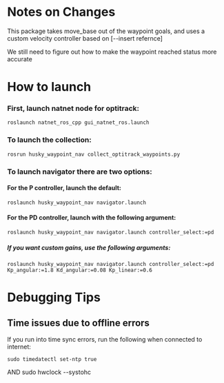 # Notes on Changes
This package takes move_base out of the waypoint goals, and uses a custom velocity controller based on [--insert refernce]

We still need to figure out how to make the waypoint reached status more accurate

# How to launch

### First, launch natnet node for optitrack:

	roslaunch natnet_ros_cpp gui_natnet_ros.launch


### To launch the collection: 

	rosrun husky_waypoint_nav collect_optitrack_waypoints.py


### To launch navigator there are two options:

#### For the P controller, launch the default:

	roslaunch husky_waypoint_nav navigator.launch

#### For the PD controller, launch with the following argument:

	roslaunch husky_waypoint_nav navigator.launch controller_select:=pd

##### If you want custom gains, use the following arguments:

	roslaunch husky_waypoint_nav navigator.launch controller_select:=pd Kp_angular:=1.8 Kd_angular:=0.08 Kp_linear:=0.6


# Debugging Tips

## Time issues due to offline errors
If you run into time sync errors, run the following when connected to internet:

	sudo timedatectl set-ntp true
AND
	sudo hwclock --systohc


